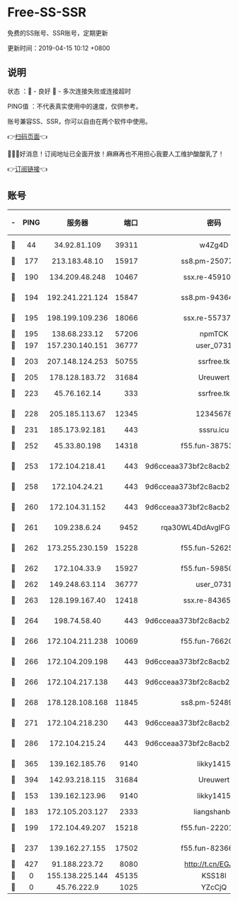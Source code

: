 # Free-SS-SSR

免费的SS账号、SSR账号，定期更新

更新时间：2019-04-15 10:12 +0800

## 说明

状态     ：🙂 - 良好 🙁 - 多次连接失败或连接超时

PING值   ：不代表真实使用中的速度，仅供参考。

账号兼容SS、SSR，你可以自由在两个软件中使用。

👉[扫码页面](https://liesauer.github.io/Free-SS-SSR/)👈

🎉🎉🎉好消息！订阅地址已全面开放！麻麻再也不用担心我要人工维护酸酸乳了！

👉[订阅链接](https://www.liesauer.net/yogurt/subscribe?ACCESS_TOKEN=DAYxR3mMaZAsaqUb)👈

## 账号

|-|PING|服务器|端口|密码|加密方式|区域|
|:----:|:----:|:-----:|-----:|:----:|:----:|:----:|
|🙂|44|34.92.81.109|39311|w4Zg4D|chacha20-ietf|US|
|🙂|177|213.183.48.10|15917|ss8.pm-25077402|rc4-md5|RU|
|🙂|190|134.209.48.248|10467|ssx.re-45910781|aes-256-cfb|US|
|🙂|194|192.241.221.124|15847|ss8.pm-94364968|aes-256-cfb|US|
|🙂|195|198.199.109.236|18066|ssx.re-55737292|aes-256-cfb|US|
|🙂|195|138.68.233.12|57206|npmTCK|rc4-md5|US|
|🙂|197|157.230.140.151|36777|user_0731|chacha20|US|
|🙂|203|207.148.124.253|50755|ssrfree.tk|aes-256-cfb|SG|
|🙂|205|178.128.183.72|31684|Ureuwert|chacha20|US|
|🙂|223|45.76.162.14|333|ssrfree.tk|aes-256-cfb|SG|
|🙂|228|205.185.113.67|12345|12345678|aes-256-cfb|US|
|🙂|231|185.173.92.181|443|sssru.icu|rc4-md5|RU|
|🙂|252|45.33.80.198|14318|f55.fun-38753180|aes-256-cfb|US|
|🙂|253|172.104.218.41|443|9d6cceaa373bf2c8acb22e60b6a58be6|aes-256-cfb|US|
|🙂|258|172.104.24.21|443|9d6cceaa373bf2c8acb22e60b6a58be6|aes-256-cfb|US|
|🙂|260|172.104.31.152|443|9d6cceaa373bf2c8acb22e60b6a58be6|aes-256-cfb|US|
|🙂|261|109.238.6.24|9452|rqa30WL4DdAvgIFG6Fs3znzTa|aes-256-cfb|FR|
|🙂|262|173.255.230.159|15228|f55.fun-52625062|aes-256-cfb|US|
|🙂|262|172.104.33.9|15927|f55.fun-59850834|aes-256-cfb|SG|
|🙂|262|149.248.63.114|36777|user_0731|chacha20|CA|
|🙂|263|128.199.167.40|12418|ssx.re-84365934|aes-256-cfb|SG|
|🙂|264|198.74.58.40|443|9d6cceaa373bf2c8acb22e60b6a58be6|aes-256-cfb|US|
|🙂|266|172.104.211.238|10069|f55.fun-76620042|aes-256-cfb|US|
|🙂|266|172.104.209.198|443|9d6cceaa373bf2c8acb22e60b6a58be6|aes-256-cfb|US|
|🙂|266|172.104.217.138|443|9d6cceaa373bf2c8acb22e60b6a58be6|aes-256-cfb|US|
|🙂|268|178.128.108.168|11845|ss8.pm-52489011|aes-256-cfb|SG|
|🙂|271|172.104.218.230|443|9d6cceaa373bf2c8acb22e60b6a58be6|aes-256-cfb|US|
|🙂|286|172.104.215.24|443|9d6cceaa373bf2c8acb22e60b6a58be6|aes-256-cfb|US|
|🙂|365|139.162.185.76|9140|likky1415|aes-256-cfb|DE|
|🙂|394|142.93.218.115|31684|Ureuwert|chacha20|IN|
|🙂|153|139.162.123.96|9140|likky1415|aes-256-cfb|JP|
|🙂|183|172.105.203.127|2333|liangshanbo|chacha20|JP|
|🙂|199|172.104.49.207|15218|f55.fun-22201958|aes-256-cfb|SG|
|🙂|237|139.162.27.155|17502|f55.fun-82366923|aes-256-cfb|SG|
|🙁|427|91.188.223.72|8080|http://t.cn/EGJIyrl|rc4-md5|RU|
|🙁|0|155.138.225.144|45135|KSS18l|rc4-md5|US|
|🙁|0|45.76.222.9|1025|YZcCjQ|rc4-md5|JP|

